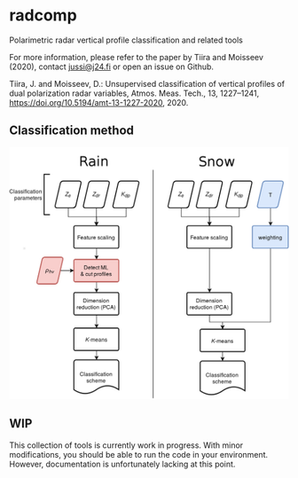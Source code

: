 # radcomp
Polarimetric radar vertical profile classification and related tools

For more information, please refer to the paper by Tiira and Moisseev (2020), contact jussi@j24.fi or open an issue on Github.

Tiira, J. and Moisseev, D.: Unsupervised classification of vertical profiles of dual polarization radar variables, Atmos. Meas. Tech., 13, 1227–1241, https://doi.org/10.5194/amt-13-1227-2020, 2020. 

## Classification method
![Classification method](/doc/figures/class_method.png)

## WIP
This collection of tools is currently work in progress. With minor modifications, you should be able to run the code in your environment. However, documentation is unfortunately lacking at this point.
